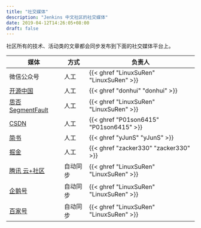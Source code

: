```yaml
---
title: "社交媒体"
description: "Jenkins 中文社区的社交媒体"
date: 2019-04-12T14:26:05+08:00
draft: false
---
```


社区所有的技术、活动类的文章都会同步发布到下面的社交媒体平台上。

| 媒体 | 方式 | 负责人 |
|----|----|----|
| 微信公众号 | 人工 | {{< ghref "LinuxSuRen" "LinuxSuRen" >}} |
| [开源中国](https://my.oschina.net/jenkinszh) | 人工 | {{< ghref "donhui" "donhui" >}} |
| [思否 SegmentFault](https://segmentfault.com/u/jenkins_zh) | 人工 | {{< ghref "LinuxSuRen" "LinuxSuRen" >}} |
| [CSDN](https://blog.csdn.net/u014249394/column/info/36607) | 人工 | {{< ghref "P01son6415" "P01son6415" >}} |
| [简书](https://www.jianshu.com/c/b34c41b2f68f) | 人工 | {{< ghref "yJunS" "yJunS" >}} |
| [掘金](https://juejin.im/user/5caa989b5188254418337798) | 人工 | {{< ghref "zacker330" "zacker330" >}} |
| [腾讯 云+社区](https://cloud.tencent.com/developer/column/76299) | 自动同步 | {{< ghref "LinuxSuRen" "LinuxSuRen" >}} |
| [企鹅号](http://kuaibao.qq.com/s/MEDIANEWSLIST?chlid=16856411) | 自动同步 | {{< ghref "LinuxSuRen" "LinuxSuRen" >}} |
| [百家号](https://baijiahao.baidu.com/u?app_id=1631489070371757) | 自动同步 | {{< ghref "LinuxSuRen" "LinuxSuRen" >}} |
